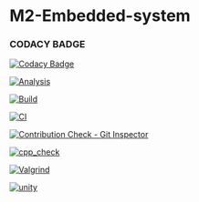 # M2-Embedded-system

### CODACY BADGE
[![Codacy Badge](https://app.codacy.com/project/badge/Grade/f12a005817bc46d98f68c0a0cc307e45)](https://www.codacy.com/gh/GOPINATH0926/M2-Embedded-system/dashboard?utm_source=github.com&amp;utm_medium=referral&amp;utm_content=GOPINATH0926/M2-Embedded-system&amp;utm_campaign=Badge_Grade)


[![Analysis](https://github.com/GOPINATH0926/M2-Embedded-system/actions/workflows/Analysis.yml/badge.svg)](https://github.com/GOPINATH0926/M2-Embedded-system/actions/workflows/Analysis.yml)

[![Build](https://github.com/GOPINATH0926/M2-Embedded-system/actions/workflows/build.yml/badge.svg)](https://github.com/GOPINATH0926/M2-Embedded-system/actions/workflows/build.yml)

[![CI](https://github.com/GOPINATH0926/M2-Embedded-system/actions/workflows/main.yml/badge.svg)](https://github.com/GOPINATH0926/M2-Embedded-system/actions/workflows/main.yml)

[![Contribution Check - Git Inspector](https://github.com/GOPINATH0926/M2-Embedded-system/actions/workflows/git_Inspector.yml/badge.svg)](https://github.com/GOPINATH0926/M2-Embedded-system/actions/workflows/git_Inspector.yml)

[![cpp_check](https://github.com/GOPINATH0926/M2-Embedded-system/actions/workflows/cppcheck.yml/badge.svg)](https://github.com/GOPINATH0926/M2-Embedded-system/actions/workflows/cppcheck.yml)

[![Valgrind](https://github.com/GOPINATH0926/M2-Embedded-system/actions/workflows/valgrind.yml/badge.svg)](https://github.com/GOPINATH0926/M2-Embedded-system/actions/workflows/valgrind.yml)

[![unity](https://github.com/GOPINATH0926/M2-Embedded-system/actions/workflows/unity.yml/badge.svg)](https://github.com/GOPINATH0926/M2-Embedded-system/actions/workflows/unity.yml)
